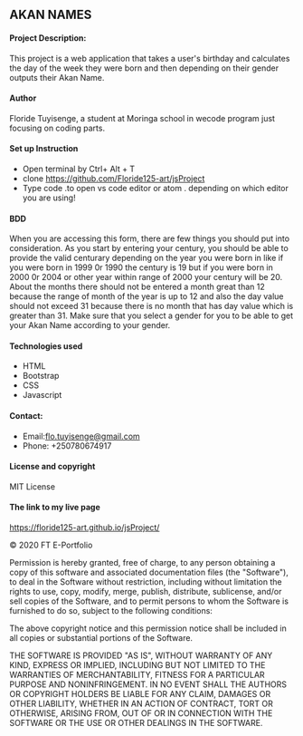 ## AKAN NAMES
#### Project Description:
This project is a web application that takes a user's birthday and calculates the day of the week they were born and then depending on their gender outputs their Akan Name. 
#### Author
Floride Tuyisenge, a student at Moringa school in wecode program just focusing on coding parts.
#### Set up Instruction 
* Open terminal by Ctrl+ Alt + T 
* clone https://github.com/Floride125-art/jsProject
* Type code .to open vs code editor or atom . depending on which editor you are using!
#### BDD
When you are accessing this form, there are few things you should put into consideration. As you start by entering your century, you should be able to provide the valid centurary depending on the year you were born in like if you were born in 1999 0r 1990 the century is 19 but if you were born in 2000 0r 2004 or other year within range of 2000 your century will be 20. About the months there should not be entered a month great than 12 because the range of month of the year is up to 12 and also the day value should not exceed 31 because there is no month that has day value which is greater than 31. Make sure that you select a gender for you to be able to get your Akan Name according to your gender.
#### Technologies used
* HTML
* Bootstrap
* CSS
* Javascript

#### Contact:
* Email:flo.tuyisenge@gmail.com
* Phone: +250780674917
#### License and copyright
MIT License
#### The link to my live page
https://floride125-art.github.io/jsProject/

© 2020 FT E-Portfolio

Permission is hereby granted, free of charge, to any person obtaining a copy of this software and associated documentation files (the "Software"), to deal in the Software without restriction, including without limitation the rights to use, copy, modify, merge, publish, distribute, sublicense, and/or sell copies of the Software, and to permit persons to whom the Software is furnished to do so, subject to the following conditions:

The above copyright notice and this permission notice shall be included in all copies or substantial portions of the Software.

THE SOFTWARE IS PROVIDED "AS IS", WITHOUT WARRANTY OF ANY KIND, EXPRESS OR IMPLIED, INCLUDING BUT NOT LIMITED TO THE WARRANTIES OF MERCHANTABILITY, FITNESS FOR A PARTICULAR PURPOSE AND NONINFRINGEMENT. IN NO EVENT SHALL THE AUTHORS OR COPYRIGHT HOLDERS BE LIABLE FOR ANY CLAIM, DAMAGES OR OTHER LIABILITY, WHETHER IN AN ACTION OF CONTRACT, TORT OR OTHERWISE, ARISING FROM, OUT OF OR IN CONNECTION WITH THE SOFTWARE OR THE USE OR OTHER DEALINGS IN THE SOFTWARE.



